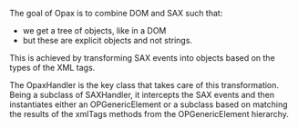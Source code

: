 The goal of Opax is to combine DOM and SAX such that:
- we get a tree of objects, like in a DOM
- but these are explicit objects and not strings.

This is achieved by transforming SAX events into objects based on the types of the XML tags.

The OpaxHandler is the key class that takes care of this transformation. Being a subclass of SAXHandler, it intercepts the SAX events and then instantiates either an OPGenericElement or a subclass based on matching the results of the xmlTags methods from the OPGenericElement hierarchy.